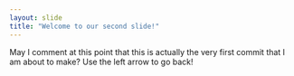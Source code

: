 ```yaml
---
layout: slide
title: "Welcome to our second slide!"
---
```

May I comment at this point that this is actually the very first commit that I am about to make?
Use the left arrow to go back!
